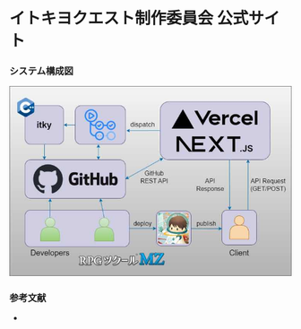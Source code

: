 # イトキヨクエスト制作委員会 公式サイト

### システム構成図

![System Archtecture Diagram](./public/images/system_config.jpeg)

### 参考文献
- 
